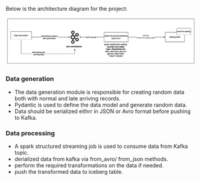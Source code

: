 
Below is the architecture diagram for the project:


![img_1.png](img_1.png)


### Data generation
* The data generation module is responsible for creating random data both with normal and late arriving records.
* Pydantic is used to define the data model and generate random data.
* Data should be serialized eithrr in JSON or Avro format before pushing to Kafka.

### Data processing
* A spark structured streaming job is used to consume data from Kafka topic.
* derialized data from kafka via from_avro/ from_json methods.
* perform the required transformations on the data if needed.
* push the transformed data to iceberg table.